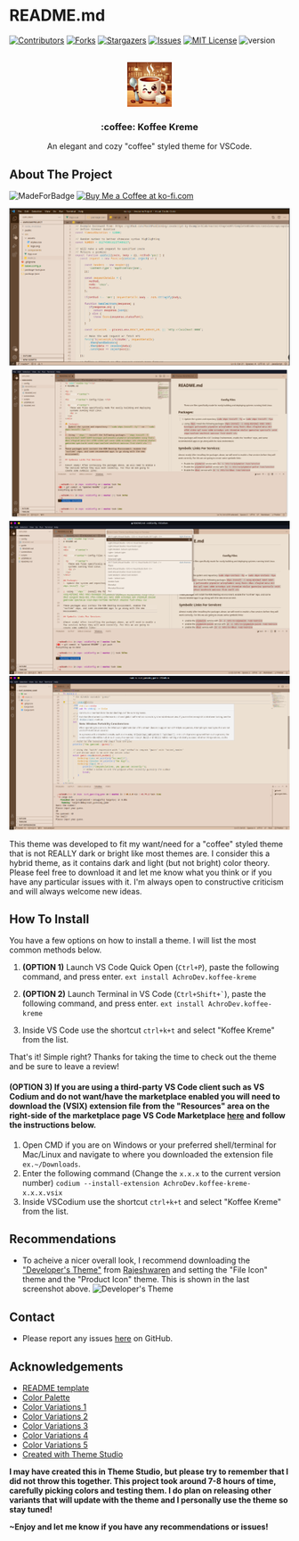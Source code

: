 <a name="readme-top"></a>
# README.md

[![Contributors][contributors-shield]][contributors-url]
[![Forks][forks-shield]][forks-url]
[![Stargazers][stars-shield]][stars-url]
[![Issues][issues-shield]][issues-url]
[![MIT License][license-shield]][license-url]
![version](https://img.shields.io/badge/version-0.5.0-green)

<!-- PROJECT LOGO -->
<br />
<div align="center">
  <a href="https://github.com/AchroDev/koffee-kreme">
    <img src="images/logo.png" alt="Logo" width="80" height="80">
  </a>

<h3 align="center"> :coffee: Koffee Kreme</h3>

  <p align="center">
    An elegant and cozy "coffee" styled theme for VSCode.
    <br />
  </p>
</div>

<!-- ABOUT THE PROJECT -->
## About The Project
![MadeForBadge](https://img.shields.io/badge/Made%20for-VSCode-1f425f.svg)
<a href='https://ko-fi.com/R6R3WKVOY' target='_blank'><img height='36' style='border:0px;height:36px;' src='https://storage.ko-fi.com/cdn/kofi3.png?v=3' border='0' alt='Buy Me a Coffee at ko-fi.com' />
</a>

![Koffee Kreme Screen Shot 1](/images/screenshot.png)
![Koffee Kreme Screen Shot 2](/images/screenshot2.png)
![Koffee Kreme Screen Shot 3](/images/screenshot3.png)
![Koffee Kreme Screen Shot 4](/images/screenshot4.png)

<p>
    This theme was developed to fit my want/need for a "coffee" styled theme that is not REALLY dark or bright like most themes are. I consider this a hybrid theme, as it contains dark and light (but not bright) color theory. Please feel free to download it and let me know what you think or if you have any particular issues with it. I'm always open to constructive criticism and will always welcome new ideas.
</p>


<!-- Uncomment the line below if you need the "back up to top" button. -->
<!-- <p align="right">(<a href="#readme-top">back to top</a>)</p> -->


<!-- HOW TO INSTALL -->
## How To Install
You have a few options on how to install a theme. I will list the most common methods below.

1. **(OPTION 1)** Launch VS Code Quick Open (<code>Ctrl+P</code>), paste the following command, and press enter.
``` ext install AchroDev.koffee-kreme ```

2. **(OPTION 2)** Launch Terminal in VS Code (<code>Ctrl+Shift+`</code>), paste the following command, and press enter.
``` ext install AchroDev.koffee-kreme ```

3. Inside VS Code use the shortcut ```ctrl+k+t``` and select "Koffee Kreme" from the list.

That's it! Simple right? Thanks for taking the time to check out the theme and be sure to leave a review!

#### **(OPTION 3)** If you are using a third-party VS Code client such as VS Codium and do not want/have the marketplace enabled you will need to download the (VSIX) extension file from the "Resources" area on the right-side of the marketplace page VS Code Marketplace [here](https://marketplace.visualstudio.com/items?itemName=AchroDev.koffee-kreme) and follow the instructions below.

1. Open CMD if you are on Windows or your preferred shell/terminal for Mac/Linux and navigate to where you downloaded the extension file ```ex.~/Downloads```.
2. Enter the following command (Change the ```x.x.x``` to the current version number) ```codium --install-extension AchroDev.koffee-kreme-x.x.x.vsix```
3. Inside VSCodium use the shortcut ```ctrl+k+t``` and select "Koffee Kreme" from the list.

<!--Recommendations-->
## Recommendations
- To acheive a nicer overall look, I recommend downloading the ["Developer's Theme"](https://marketplace.visualstudio.com/items?itemName=Rajeshwaran.developer-theme-dark) from [Rajeshwaren](https://github.com/Rajeshwaran2001/) and setting the "File Icon" theme and the "Product Icon" theme. This is shown in the last screenshot above.
![Developer's Theme](/images/screenshot5.png)

<!-- CONTACT -->
## Contact
- Please report any issues [here](https://github.com/AchroDev/koffee-kreme/issues) on GitHub.


<!-- ACKNOWLEDGEMENTS -->
## Acknowledgements
* [README template](https://github.com/othneildrew/Best-README-Template)
* [Color Palette](https://www.color-hex.com/color-palette/30023)
* [Color Variations 1](https://colorkit.co/color/6f4e37/)
* [Color Variations 2](https://colorkit.co/color/ece0d1/)
* [Color Variations 3](https://colorkit.co/color/634832/)
* [Color Variations 4](https://colorkit.co/color/dbc1ac/)
* [Color Variations 5](https://colorkit.co/color/967259/)
* [Created with Theme Studio](https://themes.vscode.one/theme/Achro/0EdEmp6f)

**I may have created this in Theme Studio, but please try to remember that I did not throw this together. This project took around 7-8 hours of time, carefully picking colors and testing them. I do plan on releasing other variants that will update with the theme and I personally use the theme so stay tuned!**

**~Enjoy and let me know if you have any recommendations or issues!**
<!-- MARKDOWN LINKS & IMAGES -->
<!-- https://www.markdownguide.org/basic-syntax/#reference-style-links -->
[contributors-shield]: https://img.shields.io/github/contributors/AchroDev/AchroDev.svg?style=for-the-badge
[contributors-url]: https://github.com/AchroDev/koffee-kreme/graphs/contributors
[forks-shield]: https://img.shields.io/github/forks/AchroDev/AchroDev.svg?style=for-the-badge
[forks-url]: https://github.com/AchroDev/koffee-kreme/network/members
[stars-shield]: https://img.shields.io/github/stars/AchroDev/AchroDev.svg?style=for-the-badge
[stars-url]: https://github.com/AchroDev/koffee-kreme/stargazers
[issues-shield]: https://img.shields.io/github/issues/AchroDev/AchroDev.svg?style=for-the-badge
[issues-url]: https://github.com/AchroDev/koffee-kreme/issues
[license-shield]: https://img.shields.io/github/license/AchroDev/AchroDev.svg?style=for-the-badge
[license-url]: https://github.com/AchroDev/koffee-kreme/blob/main/LICENSE.txt

